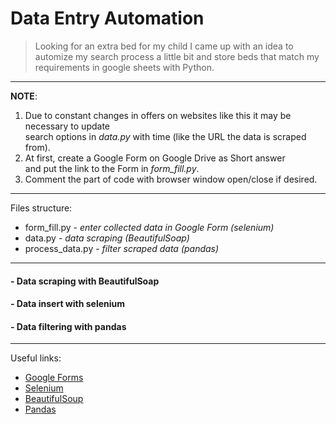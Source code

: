 # Data Entry Automation

> Looking for an extra bed for my child I came up with an idea to automize my search process a little bit
> and store beds that match my requirements in google sheets with Python.
---
**NOTE**:
1. Due to constant changes in offers on websites like this it may be necessary to update  
search options in _data.py_ with time (like the URL the data is scraped from).  
2. At first, create a Google Form on Google Drive as Short answer  
  and put the link to the Form in _form_fill.py_.  
3. Comment the part of code with browser window open/close if desired.


---
Files structure:
* form_fill.py - _enter collected data in Google Form (selenium)_
* data.py - _data scraping (BeautifulSoap)_
* process_data.py - _filter scraped data (pandas)_
---
#### - Data scraping with BeautifulSoap
#### - Data insert with selenium 
#### - Data filtering with pandas 

---
Useful links:
- [Google Forms](https://www.google.com/forms/about/)
- [Selenium](https://selenium-python.readthedocs.io/)
- [BeautifulSoup](https://www.crummy.com/software/BeautifulSoup/bs4/doc/#)
- [Pandas](https://pandas.pydata.org/docs/user_guide/index.html)